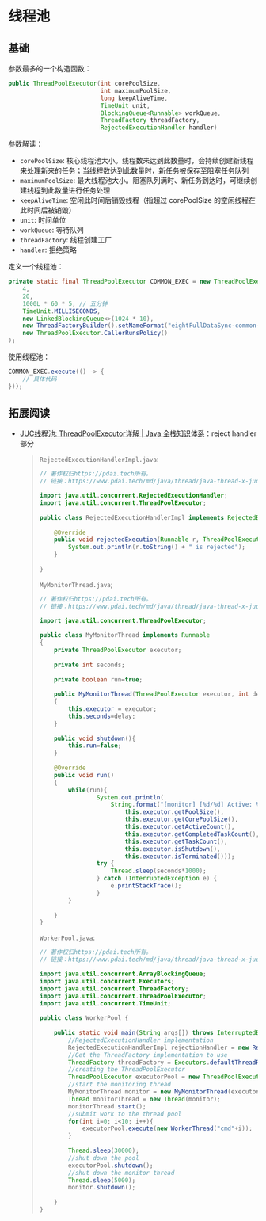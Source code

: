 # 线程池

## 基础

参数最多的一个构造函数：

``` java
public ThreadPoolExecutor(int corePoolSize,
                          int maximumPoolSize,
                          long keepAliveTime,
                          TimeUnit unit,
                          BlockingQueue<Runnable> workQueue,
                          ThreadFactory threadFactory,
                          RejectedExecutionHandler handler)
```

参数解读：

- `corePoolSize`: 核心线程池大小。线程数未达到此数量时，会持续创建新线程来处理新来的任务；当线程数达到此数量时，新任务被保存至阻塞任务队列
- `maximumPoolSize`: 最大线程池大小。阻塞队列满时、新任务到达时，可继续创建线程到此数量进行任务处理
- `keepAliveTime`: 空闲此时间后销毁线程（指超过 corePoolSize 的空闲线程在此时间后被销毁）
- `unit`: 时间单位
- `workQueue`: 等待队列
- `threadFactory`: 线程创建工厂
- `handler`: 拒绝策略

定义一个线程池：

``` java
private static final ThreadPoolExecutor COMMON_EXEC = new ThreadPoolExecutor(
    4,
    20,
    1000L * 60 * 5, // 五分钟
    TimeUnit.MILLISECONDS,
    new LinkedBlockingQueue<>(1024 * 10),
    new ThreadFactoryBuilder().setNameFormat("eightFullDataSync-common-pool-%d").build(),
    new ThreadPoolExecutor.CallerRunsPolicy()
);
```

使用线程池：

``` java
COMMON_EXEC.execute(() -> {
    // 具体代码
}));
```



## 拓展阅读

- [JUC线程池: ThreadPoolExecutor详解 | Java 全栈知识体系](https://www.pdai.tech/md/java/thread/java-thread-x-juc-executor-ThreadPoolExecutor.html)：reject handler 部分

  > `RejectedExecutionHandlerImpl.java`:
  >
  > ``` java
  > // 著作权归https://pdai.tech所有。
  > // 链接：https://www.pdai.tech/md/java/thread/java-thread-x-juc-executor-ThreadPoolExecutor.html
  > 
  > import java.util.concurrent.RejectedExecutionHandler;
  > import java.util.concurrent.ThreadPoolExecutor;
  >  
  > public class RejectedExecutionHandlerImpl implements RejectedExecutionHandler {
  >  
  >     @Override
  >     public void rejectedExecution(Runnable r, ThreadPoolExecutor executor) {
  >         System.out.println(r.toString() + " is rejected");
  >     }
  >  
  > }
  > ```
  >
  > `MyMonitorThread.java`;
  >
  > ``` java
  > // 著作权归https://pdai.tech所有。
  > // 链接：https://www.pdai.tech/md/java/thread/java-thread-x-juc-executor-ThreadPoolExecutor.html
  > 
  > import java.util.concurrent.ThreadPoolExecutor;
  >  
  > public class MyMonitorThread implements Runnable
  > {
  >     private ThreadPoolExecutor executor;
  >      
  >     private int seconds;
  >      
  >     private boolean run=true;
  >  
  >     public MyMonitorThread(ThreadPoolExecutor executor, int delay)
  >     {
  >         this.executor = executor;
  >         this.seconds=delay;
  >     }
  >      
  >     public void shutdown(){
  >         this.run=false;
  >     }
  >  
  >     @Override
  >     public void run()
  >     {
  >         while(run){
  >                 System.out.println(
  >                     String.format("[monitor] [%d/%d] Active: %d, Completed: %d, Task: %d, isShutdown: %s, isTerminated: %s",
  >                         this.executor.getPoolSize(),
  >                         this.executor.getCorePoolSize(),
  >                         this.executor.getActiveCount(),
  >                         this.executor.getCompletedTaskCount(),
  >                         this.executor.getTaskCount(),
  >                         this.executor.isShutdown(),
  >                         this.executor.isTerminated()));
  >                 try {
  >                     Thread.sleep(seconds*1000);
  >                 } catch (InterruptedException e) {
  >                     e.printStackTrace();
  >                 }
  >         }
  >              
  >     }
  > }
  > ```
  >
  > `WorkerPool.java`:
  >
  > ``` java
  > // 著作权归https://pdai.tech所有。
  > // 链接：https://www.pdai.tech/md/java/thread/java-thread-x-juc-executor-ThreadPoolExecutor.html
  > 
  > import java.util.concurrent.ArrayBlockingQueue;
  > import java.util.concurrent.Executors;
  > import java.util.concurrent.ThreadFactory;
  > import java.util.concurrent.ThreadPoolExecutor;
  > import java.util.concurrent.TimeUnit;
  >  
  > public class WorkerPool {
  >  
  >     public static void main(String args[]) throws InterruptedException{
  >         //RejectedExecutionHandler implementation
  >         RejectedExecutionHandlerImpl rejectionHandler = new RejectedExecutionHandlerImpl();
  >         //Get the ThreadFactory implementation to use
  >         ThreadFactory threadFactory = Executors.defaultThreadFactory();
  >         //creating the ThreadPoolExecutor
  >         ThreadPoolExecutor executorPool = new ThreadPoolExecutor(2, 4, 10, TimeUnit.SECONDS, new ArrayBlockingQueue<Runnable>(2), threadFactory, rejectionHandler);
  >         //start the monitoring thread
  >         MyMonitorThread monitor = new MyMonitorThread(executorPool, 3);
  >         Thread monitorThread = new Thread(monitor);
  >         monitorThread.start();
  >         //submit work to the thread pool
  >         for(int i=0; i<10; i++){
  >             executorPool.execute(new WorkerThread("cmd"+i));
  >         }
  >          
  >         Thread.sleep(30000);
  >         //shut down the pool
  >         executorPool.shutdown();
  >         //shut down the monitor thread
  >         Thread.sleep(5000);
  >         monitor.shutdown();
  >          
  >     }
  > }
  > ```
  >
  > 

